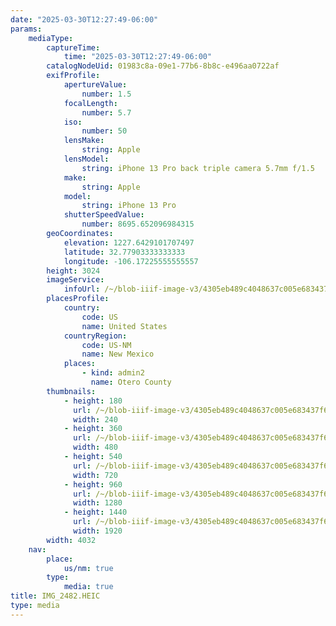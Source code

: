 ```yaml
---
date: "2025-03-30T12:27:49-06:00"
params:
    mediaType:
        captureTime:
            time: "2025-03-30T12:27:49-06:00"
        catalogNodeUid: 01983c8a-09e1-77b6-8b8c-e496aa0722af
        exifProfile:
            apertureValue:
                number: 1.5
            focalLength:
                number: 5.7
            iso:
                number: 50
            lensMake:
                string: Apple
            lensModel:
                string: iPhone 13 Pro back triple camera 5.7mm f/1.5
            make:
                string: Apple
            model:
                string: iPhone 13 Pro
            shutterSpeedValue:
                number: 8695.652096984315
        geoCoordinates:
            elevation: 1227.6429101707497
            latitude: 32.77903333333333
            longitude: -106.17225555555557
        height: 3024
        imageService:
            infoUrl: /~/blob-iiif-image-v3/4305eb489c4048637c005e683437f64cd68de19524d080730ea21420612f0729/info.json
        placesProfile:
            country:
                code: US
                name: United States
            countryRegion:
                code: US-NM
                name: New Mexico
            places:
                - kind: admin2
                  name: Otero County
        thumbnails:
            - height: 180
              url: /~/blob-iiif-image-v3/4305eb489c4048637c005e683437f64cd68de19524d080730ea21420612f0729/full/240%2C180/0/default.jpg
              width: 240
            - height: 360
              url: /~/blob-iiif-image-v3/4305eb489c4048637c005e683437f64cd68de19524d080730ea21420612f0729/full/480%2C360/0/default.jpg
              width: 480
            - height: 540
              url: /~/blob-iiif-image-v3/4305eb489c4048637c005e683437f64cd68de19524d080730ea21420612f0729/full/720%2C540/0/default.jpg
              width: 720
            - height: 960
              url: /~/blob-iiif-image-v3/4305eb489c4048637c005e683437f64cd68de19524d080730ea21420612f0729/full/1280%2C960/0/default.jpg
              width: 1280
            - height: 1440
              url: /~/blob-iiif-image-v3/4305eb489c4048637c005e683437f64cd68de19524d080730ea21420612f0729/full/1920%2C1440/0/default.jpg
              width: 1920
        width: 4032
    nav:
        place:
            us/nm: true
        type:
            media: true
title: IMG_2482.HEIC
type: media
---
```

